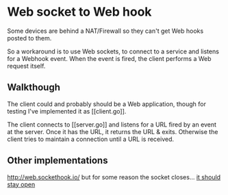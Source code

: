 # Web socket to Web hook

Some devices are behind a NAT/Firewall so they can't get Web hooks posted to
them.

So a workaround is to use Web sockets, to connect to a service and listens for
a Webhook event. When the event is fired, the client performs a Web request
itself.

## Walkthough

The client could and probably should be a Web application, though for testing
I've implemented it as [[client.go]].

The client connects to [[server.go]] and listens for a URL fired by an event at
the server. Once it has the URL, it returns the URL & exits. Otherwise the
client tries to maintain a connection until a URL is received.

## Other implementations

<http://web.sockethook.io/> but for some reason the socket closes... [it should stay open](https://github.com/factor-io/websockethook/issues/5)
